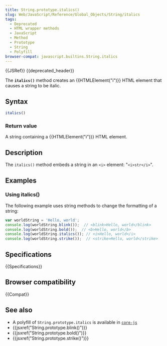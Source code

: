 ```yaml
---
title: String.prototype.italics()
slug: Web/JavaScript/Reference/Global_Objects/String/italics
tags:
  - Deprecated
  - HTML wrapper methods
  - JavaScript
  - Method
  - Prototype
  - String
  - Polyfill
browser-compat: javascript.builtins.String.italics
---
```

{{JSRef}} {{deprecated_header}}

The **`italics()`** method creates an {{HTMLElement("i")}} HTML element
that causes a string to be italic.

## Syntax

```js
italics()
```

### Return value

A string containing a {{HTMLElement("i")}} HTML element.

## Description

The `italics()` method embeds a string in an `<i>` element: "`<i>str</i>`".

## Examples

### Using italics()

The following example uses string methods to change the formatting of a string:

```js
var worldString = 'Hello, world';
console.log(worldString.blink());  // <blink>Hello, world</blink>
console.log(worldString.bold());  // <b>Hello, world</b>
console.log(worldString.italics()); // <i>Hello, world</i>
console.log(worldString.strike());  // <strike>Hello, world</strike>
```

## Specifications

{{Specifications}}

## Browser compatibility

{{Compat}}

## See also

- A polyfill of `String.prototype.italics` is available in
  [`core-js`](https://github.com/zloirock/core-js#ecmascript-string-and-regexp)
- {{jsxref("String.prototype.blink()")}}
- {{jsxref("String.prototype.bold()")}}
- {{jsxref("String.prototype.strike()")}}

